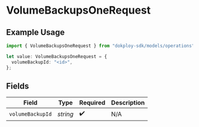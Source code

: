 # VolumeBackupsOneRequest

## Example Usage

```typescript
import { VolumeBackupsOneRequest } from "dokploy-sdk/models/operations";

let value: VolumeBackupsOneRequest = {
  volumeBackupId: "<id>",
};
```

## Fields

| Field              | Type               | Required           | Description        |
| ------------------ | ------------------ | ------------------ | ------------------ |
| `volumeBackupId`   | *string*           | :heavy_check_mark: | N/A                |